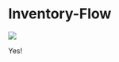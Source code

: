 # Inventory-Flow
[![](https://img.shields.io/badge/Discord-Mod%20Crafters-blue.svg)](https://discord.gg/wmseqAS)

Yes!
